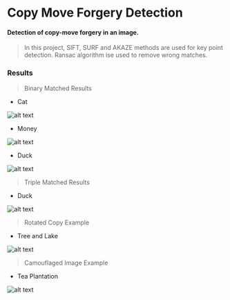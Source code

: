 # Copy Move Forgery Detection

#### Detection of copy-move forgery in an image.
> In this project, SIFT, SURF and AKAZE methods are used for key point detection. Ransac algorithm ise used to remove wrong matches.
### Results
> Binary Matched Results
* Cat

![alt text](https://github.com/tugbaca/Copy_Move_Forgery_Detection/blob/main/Results/cats.PNG)

* Money

![alt text](https://github.com/tugbaca/Copy_Move_Forgery_Detection/blob/main/Results/moneyresultss.PNG)

* Duck

![alt text](https://github.com/tugbaca/Copy_Move_Forgery_Detection/blob/main/Results/duck2.PNG)

> Triple Matched Results
* Duck

![alt text](https://github.com/tugbaca/Copy_Move_Forgery_Detection/blob/main/Results/Duck3s.PNG)


> Rotated Copy Example
* Tree and Lake

![alt text](https://github.com/tugbaca/Copy_Move_Forgery_Detection/blob/main/Results/rotated-tree-lake.PNG)

> Camouflaged Image Example
* Tea Plantation

![alt text](https://github.com/tugbaca/Copy_Move_Forgery_Detection/blob/main/Results/camouflage.PNG)
